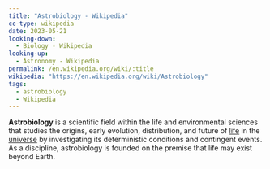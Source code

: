 ```yaml
---
title: "Astrobiology - Wikipedia"
cc-type: wikipedia
date: 2023-05-21
looking-down:
  - Biology - Wikipedia
looking-up:
  - Astronomy - Wikipedia
permalink: /en.wikipedia.org/wiki/:title
wikipedia: "https://en.wikipedia.org/wiki/Astrobiology"
tags:
  - astrobiology
  - Wikipedia
---
```

**Astrobiology** is a scientific field within the life and environmental sciences that studies the origins, early evolution, distribution, and future of [life](/en.wikipedia.org/wiki/Life) in the [universe](/en.wikipedia.org/wiki/Universe) by investigating its deterministic conditions and contingent events. As a discipline, astrobiology is founded on the premise that life may exist beyond Earth.